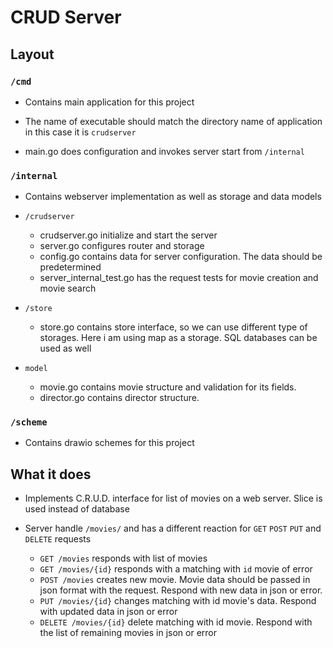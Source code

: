 # CRUD Server

## Layout

### `/cmd`

* Contains main application for this project

* The name of executable should match the directory name of application in this case it is `crudserver`

* main.go does configuration and invokes server start from `/internal`

### `/internal`

* Contains webserver implementation as well as storage and data models

- `/crudserver`
    - crudserver.go initialize and start the server
    - server.go configures router and storage
    - config.go contains data for server configuration. The data should be predetermined
    - server_internal_test.go has the request tests for movie creation and movie search

- `/store`
    - store.go contains store interface, so we can use different type of storages. 
    Here i am using map as a storage. SQL databases can be used as well

- `model`
    - movie.go contains movie structure and validation for its fields.
    - director.go contains director structure.


### `/scheme`

* Contains drawio schemes for this project

## What it does
* Implements C.R.U.D. interface for list of movies on a web server. Slice is used instead of database

* Server handle `/movies/` and has a different reaction for `GET` `POST` `PUT` and `DELETE` requests
    - `GET /movies` responds with list of movies
    - `GET /movies/{id}` responds with a matching with `id` movie of error
    - `POST /movies` creates new movie. Movie data should be passed in json format with the request. 
    Respond with new data in json or error.
    - `PUT /movies/{id}` changes matching with id movie's data. Respond with updated data in json or error
    - `DELETE /movies/{id}` delete matching with id movie. Respond with the list of remaining movies in json or error
    
